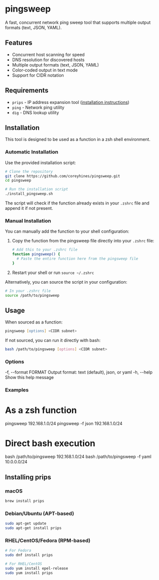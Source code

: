 # pingsweep

A fast, concurrent network ping sweep tool that supports multiple output formats (text, JSON, YAML).

## Features
- Concurrent host scanning for speed
- DNS resolution for discovered hosts
- Multiple output formats (text, JSON, YAML)
- Color-coded output in text mode
- Support for CIDR notation

## Requirements

- `prips` - IP address expansion tool ([installation instructions](#installing-prips))
- `ping` - Network ping utility
- `dig` - DNS lookup utility

## Installation
This tool is designed to be used as a function in a zsh shell environment.

### Automatic Installation

Use the provided installation script:

```bash
# Clone the repository
git clone https://github.com/coreyhines/pingsweep.git
cd pingsweep

# Run the installation script
./install_pingsweep.sh
```

The script will check if the function already exists in your `.zshrc` file and append it if not present.

### Manual Installation

You can manually add the function to your shell configuration:

1. Copy the function from the pingsweep file directly into your `.zshrc` file:

   ```bash
   # Add this to your .zshrc file
   function pingsweep() {
     # Paste the entire function here from the pingsweep file
   }
   ```

2. Restart your shell or run `source ~/.zshrc`

Alternatively, you can source the script in your configuration:

```bash
# In your .zshrc file
source /path/to/pingsweep
```

## Usage

When sourced as a function:

```zsh
pingsweep [options] <CIDR subnet>
```

If not sourced, you can run it directly with bash:

```bash
bash /path/to/pingsweep [options] <CIDR subnet>
```

### Options

  -f, --format FORMAT    Output format: text (default), json, or yaml
  -h, --help            Show this help message

### Examples

# As a zsh function

  pingsweep 192.168.1.0/24
  pingsweep -f json 192.168.1.0/24
  
# Direct bash execution

  bash /path/to/pingsweep 192.168.1.0/24
  bash /path/to/pingsweep -f yaml 10.0.0.0/24

## Installing prips

### macOS

```bash
brew install prips
```

### Debian/Ubuntu (APT-based)

```bash
sudo apt-get update
sudo apt-get install prips
```

### RHEL/CentOS/Fedora (RPM-based)

```bash
# For Fedora
sudo dnf install prips

# For RHEL/CentOS
sudo yum install epel-release
sudo yum install prips
```
